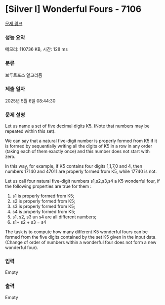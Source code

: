 # [Silver I] Wonderful Fours - 7106 

[문제 링크](https://www.acmicpc.net/problem/7106) 

### 성능 요약

메모리: 110736 KB, 시간: 128 ms

### 분류

브루트포스 알고리즘

### 제출 일자

2025년 5월 6일 08:44:30

### 문제 설명

<p>Let us name a set of five decimal digits K5. (Note that numbers may be repeated within this set).</p>

<p>We can say that a natural five-digit number is properly formed from K5 if it is formed by sequentially writing all the digits of K5 in a row in any order (taking each of them exactly once) and this number does not start with zero.</p>

<p>In this way, for example, if K5 contains four digits 1,1,7,0 and 4, then numbers 17140 and 47011 are properly formed from K5, while 17740 is not.</p>

<p>Let us call four natural five-digit numbers s1,s2,s3,s4 a K5 wonderful four, if the following properties are true for them :</p>

<ol>
	<li>s1 is properly formed from K5;</li>
	<li>s2 is properly formed from K5;</li>
	<li>s3 is properly formed from K5;</li>
	<li>s4 is properly formed from K5;</li>
	<li>s1, s2, s3 un s4 are all different numbers;</li>
	<li>s1+ s2 + s3 = s4</li>
</ol>

<p>The task is to compute how many different K5 wonderful fours can be formed from the five digits contained by the set K5 given in the input data. (Change of order of numbers within a wonderful four does not form a new wonderful four).</p>

### 입력 

 Empty

### 출력 

 Empty

